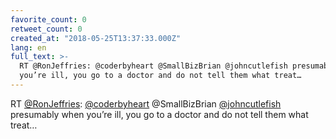 ```yaml
---
favorite_count: 0
retweet_count: 0
created_at: "2018-05-25T13:37:33.000Z"
lang: en
full_text: >-
  RT @RonJeffries: @coderbyheart @SmallBizBrian @johncutlefish presumably when
  you’re ill, you go to a doctor and do not tell them what treat…
---
```


RT [@RonJeffries](https://twitter.com/RonJeffries):
[@coderbyheart](https://twitter.com/coderbyheart) @SmallBizBrian
[@johncutlefish](https://twitter.com/johncutlefish) presumably when you’re ill,
you go to a doctor and do not tell them what treat…
